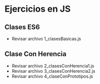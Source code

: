 # Ejercicios en JS

## Clases ES6

* Revisar archivo 1_clasesBasicas.js


## Clase Con Herencia

* Revisar archivo 2_clasesConHerencia1.js
* Revisar archivo 3_clasesConHerencia2.js
* Revisar archivo 4_claseConPrototipos.js











